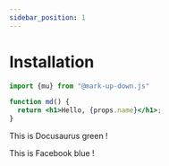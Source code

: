 ```yaml
---
sidebar_position: 1
---
```


# Installation

```jsx title="/src/components/md.js"
import {mu} from "@mark-up-down.js"

function md() {
  return <h1>Hello, {props.name}</h1>;
}
```



This is <Highlight color="#25c2a0">Docusaurus green</Highlight> !

This is <Highlight color="#1877F2">Facebook blue</Highlight> !
